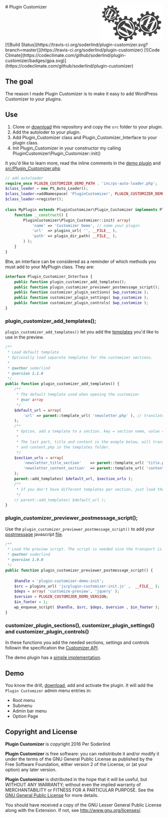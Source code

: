 
<img src="assets/plugin-customizer-small.png" width="200" align="right" style="float:right"/>
# Plugin Customizer
<div style="clear:right;"></div>
[![Build Status](https://travis-ci.org/soderlind/plugin-customizer.svg?branch=master)](https://travis-ci.org/soderlind/plugin-customizer) [![Code Climate](https://codeclimate.com/github/soderlind/plugin-customizer/badges/gpa.svg)](https://codeclimate.com/github/soderlind/plugin-customizer)

## The goal

The reason I made Plugin Customizer is to make it easy to add WordPress Customizer to your plugins.

## Use

1. Clone or [download](https://github.com/soderlind/plugin-customizer/archive/master.zip) this repository and copy the `src` folder to your plugin.
1. Add the autoloder to your plugin.
1. Add Plugin_Customizer class and Plugin_Customizer_Interface to your plugin class.
1. Init Plugin_Customizer in your constructor my calling PluginCustomizer\Plugin_Customizer::init()

It you'd like to learn more, read the inline comments in the [demo plugin](plugin-customizer-demo.php) and [src/Plugin_Customizer.php](src/Plugin_Customizer.php)

```php
// add autoloader
require_once PLUGIN_CUSTOMIZER_DEMO_PATH . 'inc/ps-auto-loader.php';
$class_loader = new PS_Auto_Loader();
$class_loader->addNamespace( 'PluginCustomizer', PLUGIN_CUSTOMIZER_DEMO_PATH . 'src' );
$class_loader->register();

class MyPlugin extends PluginCustomizer\Plugin_Customizer implements PluginCustomizer\Plugin_Customizer_Interface {
	function __construct() {
		PluginCustomizer\Plugin_Customizer::init( array(
			'name' => 'Customizer Demo', // name your plugin
			'url'  => plugins_url( '', __FILE__ ),
			'path' => plugin_dir_path( __FILE__ ),
		) );
	}
}
```
Btw, an interface can be considered as a reminder of which methods you must add to your MyPlugin class. They are:

```php
interface Plugin_Customizer_Interface {
	public function plugin_customizer_add_templates();
	public function plugin_customizer_previewer_postmessage_script();
	public function customizer_plugin_sections( $wp_customize );
	public function customizer_plugin_settings( $wp_customize );
	public function customizer_plugin_controls( $wp_customize );
}
```

### plugin_customizer_add_templates();

`plugin_customizer_add_templates()` let you add the [templates](templates) you'd like to use in the preview.

```php
/**
 * Load default template
 * Optionally load separate templates for the customizer sections.
 *
 * @author soderlind
 * @version 1.1.0
 */
public function plugin_customizer_add_templates() {
	/**
	 * The default template used when opening the customizer
	 * @var array
	 */
	$default_url = array(
		'url' => parent::template_url( 'newsletter.php' ), // translates to templates/newsletter.php
	);
	/**
	 * Option, add a template to a section. key = section name, value = url to template.
	 *
	 * The last part, title and content in the exmple below, will translate to title.php
	 * and content.php in the templates folder.
	 */
	$section_urls = array(
		'newsletter_title_section'    => parent::template_url( 'title.php' ), // translates to templates/title.php
		'newsletter_content_section'  => parent::template_url( 'content.php' ), // translates to templates/content.php
	);
	parent::add_templates( $default_url, $section_urls );
	/**
	 * If you don't have different templates per section, just load the default template
	 */
	// parent::add_templates( $default_url );
}
```

### plugin_customizer_previewer_postmessage_script();

Use the `plugin_customizer_previewer_postmessage_script()` to add your [postmessage](https://developer.wordpress.org/themes/advanced-topics/customizer-api/#using-postmessage-for-improved-setting-previewing) javascript [file](js/plugin-customizer-init.js).

```php
/**
 * Load the preview script. The script is needed sice the transport is postmessage
 * @author soderlind
 * @version 1.0.0
 */
public function plugin_customizer_previewer_postmessage_script() {

	$handle = 'plugin-customizer-demo-init';
	$src = plugins_url( 'js/plugin-customizer-init.js' ,  __FILE__ );
	$deps = array( 'customize-preview', 'jquery' );
	$version = PLUGIN_CUSTOMIZER_DEMO_VERSION;
	$in_footer = 1;
	wp_enqueue_script( $handle, $src, $deps, $version , $in_footer );
}
```
### customizer_plugin_sections(), customizer_plugin_settings() and customizer_plugin_controls()

In these functions you add the needed sections, settings and controls followin the specification the [Customizer API](https://developer.wordpress.org/themes/advanced-topics/customizer-api/).

The demo plugin has a [simple implementation](https://github.com/soderlind/plugin-customizer/blob/master/plugin-customizer-demo.php#L92-L191).

## Demo

You know the drill, [download](https://github.com/soderlind/plugin-customizer/archive/master.zip), add and activate the plugin. It will add the `Plugin Customizer`  admin menu entries in:
- Root menu
- Submenu
- Admin bar menu
- Option Page


## Copyright and License

**Plugin Customizer** is copyright 2016 Per Soderlind

**Plugin Customizer** is free software: you can redistribute it and/or modify it under the terms of the GNU General Public License as published by the Free Software Foundation, either version 2 of the License, or (at your option) any later version.

**Plugin Customizer** is distributed in the hope that it will be useful, but WITHOUT ANY WARRANTY; without even the implied warranty of MERCHANTABILITY or FITNESS FOR A PARTICULAR PURPOSE. See the [GNU General Public License](LICENSE) for more details.

You should have received a copy of the GNU Lesser General Public License along with the Extension. If not, see http://www.gnu.org/licenses/.
